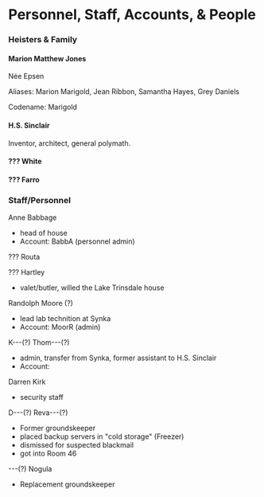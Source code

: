 # Personnel, Staff, Accounts, & People

### Heisters & Family

#### Marion Matthew Jones

Née Epsen

Aliases: Marion Marigold, Jean Ribbon, Samantha Hayes, Grey Daniels

Codename: Marigold

#### H.S. Sinclair

Inventor, architect, general polymath.

#### ??? White

#### ??? Farro

### Staff/Personnel

Anne Babbage
- head of house
- Account: BabbA (personnel admin)

??? Routa

??? Hartley
- valet/butler, willed the Lake Trinsdale house

Randolph Moore (?)
- lead lab technition at Synka
- Account: MoorR (admin)

K---(?) Thom---(?)
- admin, transfer from Synka, former assistant to H.S. Sinclair
- Account:

Darren Kirk
- security staff

D---(?) Reva---(?)
- Former groundskeeper
- placed backup servers in "cold storage" (Freezer)
- dismissed for suspected blackmail
- got into Room 46

---(?) Nogula
- Replacement groundskeeper
